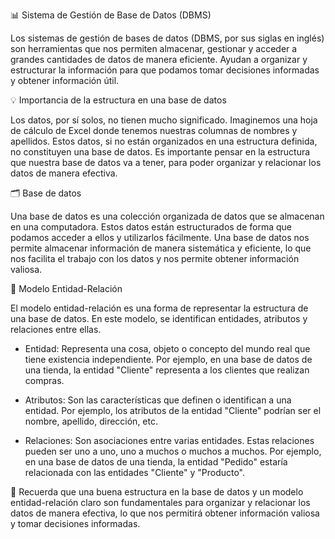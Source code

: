 📊 Sistema de Gestión de Base de Datos (DBMS)

Los sistemas de gestión de bases de datos (DBMS, por sus siglas en inglés) son herramientas que nos permiten almacenar, gestionar y acceder a grandes cantidades de datos de manera eficiente. Ayudan a organizar y estructurar la información para que podamos tomar decisiones informadas y obtener información útil.

💡 Importancia de la estructura en una base de datos

Los datos, por sí solos, no tienen mucho significado. Imaginemos una hoja de cálculo de Excel donde tenemos nuestras columnas de nombres y apellidos. Estos datos, si no están organizados en una estructura definida, no constituyen una base de datos. Es importante pensar en la estructura que nuestra base de datos va a tener, para poder organizar y relacionar los datos de manera efectiva.

🗂️ Base de datos

Una base de datos es una colección organizada de datos que se almacenan en una computadora. Estos datos están estructurados de forma que podamos acceder a ellos y utilizarlos fácilmente. Una base de datos nos permite almacenar información de manera sistemática y eficiente, lo que nos facilita el trabajo con los datos y nos permite obtener información valiosa.

🔗 Modelo Entidad-Relación

El modelo entidad-relación es una forma de representar la estructura de una base de datos. En este modelo, se identifican entidades, atributos y relaciones entre ellas.

- Entidad: Representa una cosa, objeto o concepto del mundo real que tiene existencia independiente. Por ejemplo, en una base de datos de una tienda, la entidad "Cliente" representa a los clientes que realizan compras.

- Atributos: Son las características que definen o identifican a una entidad. Por ejemplo, los atributos de la entidad "Cliente" podrían ser el nombre, apellido, dirección, etc.

- Relaciones: Son asociaciones entre varias entidades. Estas relaciones pueden ser uno a uno, uno a muchos o muchos a muchos. Por ejemplo, en una base de datos de una tienda, la entidad "Pedido" estaría relacionada con las entidades "Cliente" y "Producto".

📝 Recuerda que una buena estructura en la base de datos y un modelo entidad-relación claro son fundamentales para organizar y relacionar los datos de manera efectiva, lo que nos permitirá obtener información valiosa y tomar decisiones informadas.
